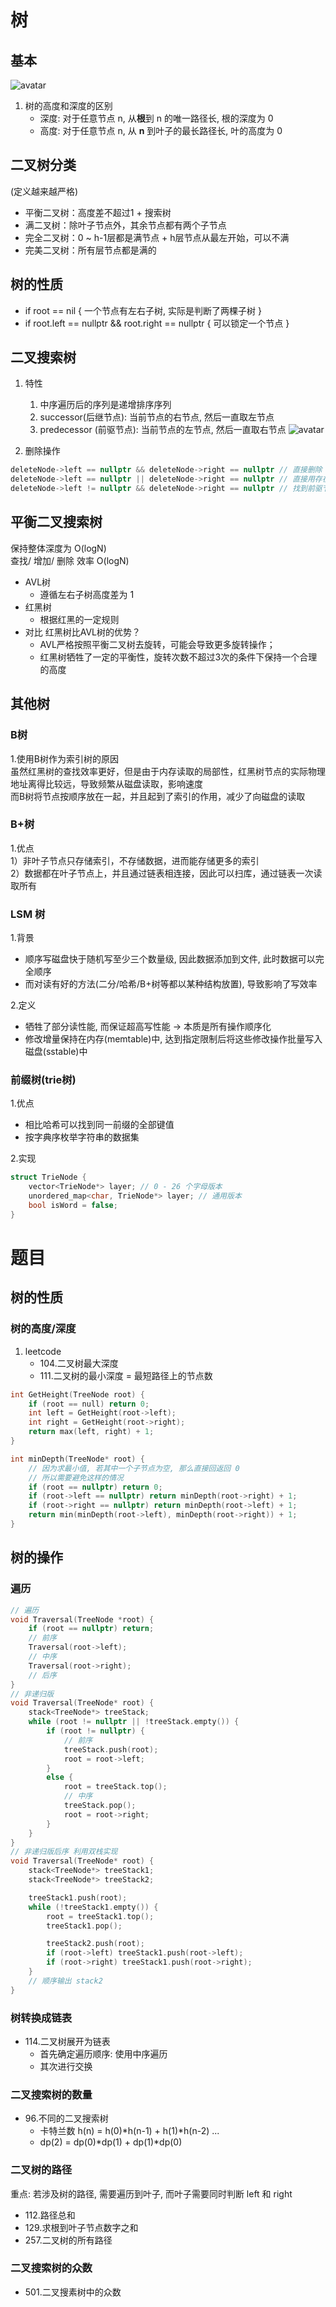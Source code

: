 
# 树

## 基本

![avatar](picture/tree_terms.png)

1. 树的高度和深度的区别
    - 深度: 对于任意节点 n, 从**根**到 n 的唯一路径长, 根的深度为 0
    - 高度: 对于任意节点 n, 从 **n** 到叶子的最长路径长, 叶的高度为 0

## 二叉树分类

(定义越来越严格)  

- 平衡二叉树：高度差不超过1 + 搜索树  
- 满二叉树：除叶子节点外，其余节点都有两个子节点  
- 完全二叉树：0 ~ h-1层都是满节点 + h层节点从最左开始，可以不满  
- 完美二叉树：所有层节点都是满的  

## 树的性质

- if root == nil { 一个节点有左右子树, 实际是判断了两棵子树 }
- if root.left == nullptr && root.right == nullptr { 可以锁定一个节点 }

## 二叉搜索树

1. 特性
    1. 中序遍历后的序列是递增排序序列
    2. successor(后继节点): 当前节点的右节点, 然后一直取左节点
    3. predecessor (前驱节点): 当前节点的左节点, 然后一直取右节点
    ![avatar](picture/tree_search.png)

2. 删除操作

```c++
deleteNode->left == nullptr && deleteNode->right == nullptr // 直接删除
deleteNode->left == nullptr || deleteNode->right == nullptr // 直接用存在的右或者左子树代替
deleteNode->left != nullptr && deleteNode->right == nullptr // 找到前驱节点代替or后继代替
```

## 平衡二叉搜索树

保持整体深度为 O(logN)  
查找/ 增加/ 删除 效率 O(logN)

- AVL树
  - 遵循左右子树高度差为 1
- 红黑树
  - 根据红黑的一定规则
- 对比 红黑树比AVL树的优势？  
  - AVL严格按照平衡二叉树去旋转，可能会导致更多旋转操作；  
  - 红黑树牺牲了一定的平衡性，旋转次数不超过3次的条件下保持一个合理的高度

## 其他树

### B树

1.使用B树作为索引树的原因  
虽然红黑树的查找效率更好，但是由于内存读取的局部性，红黑树节点的实际物理地址离得比较远，导致频繁从磁盘读取，影响速度  
而B树将节点按顺序放在一起，并且起到了索引的作用，减少了向磁盘的读取  

### B+树

1.优点  
1）非叶子节点只存储索引，不存储数据，进而能存储更多的索引  
2）数据都在叶子节点上，并且通过链表相连接，因此可以扫库，通过链表一次读取所有

### LSM 树

1.背景  

- 顺序写磁盘快于随机写至少三个数量级, 因此数据添加到文件, 此时数据可以完全顺序
- 而对读有好的方法(二分/哈希/B+树等都以某种结构放置), 导致影响了写效率

2.定义

- 牺牲了部分读性能, 而保证超高写性能 -> 本质是所有操作顺序化
- 修改增量保持在内存(memtable)中, 达到指定限制后将这些修改操作批量写入磁盘(sstable)中

### 前缀树(trie树)

1.优点  

- 相比哈希可以找到同一前缀的全部键值
- 按字典序枚举字符串的数据集

2.实现

```c++
struct TrieNode {
    vector<TrieNode*> layer; // 0 - 26 个字母版本
    unordered_map<char, TrieNode*> layer; // 通用版本
    bool isWord = false;
}
```

# 题目

## 树的性质

### 树的高度/深度

1. leetcode
    - 104.二叉树最大深度
    - 111.二叉树的最小深度 = 最短路径上的节点数

```c
int GetHeight(TreeNode root) {
    if (root == null) return 0;
    int left = GetHeight(root->left);
    int right = GetHeight(root->right);
    return max(left, right) + 1;
}

int minDepth(TreeNode* root) {
    // 因为求最小值, 若其中一个子节点为空, 那么直接回返回 0
    // 所以需要避免这样的情况
    if (root == nullptr) return 0;
    if (root->left == nullptr) return minDepth(root->right) + 1;
    if (root->right == nullptr) return minDepth(root->left) + 1;
    return min(minDepth(root->left), minDepth(root->right)) + 1;
}
```

## 树的操作

### 遍历

```c
// 遍历
void Traversal(TreeNode *root) {
    if (root == nullptr) return;
    // 前序
    Traversal(root->left);
    // 中序
    Traversal(root->right);
    // 后序
}
// 非递归版
void Traversal(TreeNode* root) {
    stack<TreeNode*> treeStack;
    while (root != nullptr || !treeStack.empty()) {
        if (root != nullptr) {
            // 前序
            treeStack.push(root);
            root = root->left;
        }
        else {
            root = treeStack.top();
            // 中序
            treeStack.pop();
            root = root->right;
        }
    }
}
// 非递归版后序 利用双栈实现
void Traversal(TreeNode* root) {
    stack<TreeNode*> treeStack1;
    stack<TreeNode*> treeStack2;

    treeStack1.push(root);
    while (!treeStack1.empty()) {
        root = treeStack1.top();
        treeStack1.pop();

        treeStack2.push(root);
        if (root->left) treeStack1.push(root->left);
        if (root->right) treeStack1.push(root->right);
    }
    // 顺序输出 stack2
}
```

### 树转换成链表

- 114.二叉树展开为链表
  - 首先确定遍历顺序: 使用中序遍历
  - 其次进行交换

### 二叉搜索树的数量

- 96.不同的二叉搜索树
  - 卡特兰数 h(n) = h(0)\*h(n-1) + h(1)\*h(n-2) ...
  - dp(2) = dp(0)\*dp(1) + dp(1)\*dp(0)

### 二叉树的路径

重点: 若涉及树的路径, 需要遍历到叶子, 而叶子需要同时判断 left 和 right

- 112.路径总和
- 129.求根到叶子节点数字之和
- 257.二叉树的所有路径

### 二叉搜索树的众数

- 501.二叉搜素树中的众数
